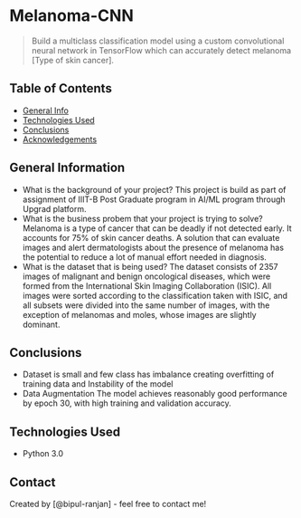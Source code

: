 # Melanoma-CNN
> Build a multiclass classification model using a custom convolutional neural network in TensorFlow which can accurately detect melanoma [Type of skin cancer]. 


## Table of Contents
* [General Info](#general-information)
* [Technologies Used](#technologies-used)
* [Conclusions](#conclusions)
* [Acknowledgements](#acknowledgements)

<!-- You can include any other section that is pertinent to your problem -->

## General Information

- What is the background of your project?
    This project is build as part of assignment of IIIT-B Post Graduate program in AI/ML program through Upgrad platform.
- What is the business probem that your project is trying to solve?
    Melanoma is a type of cancer that can be deadly if not detected early. It accounts for 75% of skin cancer deaths. A solution that can evaluate images and alert dermatologists about the presence of melanoma has the potential to reduce a lot of manual effort needed in diagnosis.
- What is the dataset that is being used?
    The dataset consists of 2357 images of malignant and benign oncological diseases, which were formed from the International Skin Imaging Collaboration (ISIC). All images were sorted according to the classification taken with ISIC, and all subsets were divided into the same number of images, with the exception of melanomas and moles, whose images are slightly dominant.

<!-- You don't have to answer all the questions - just the ones relevant to your project. -->

## Conclusions
- Dataset is small and few class has imbalance creating overfitting of training data and Instability of the model
- Data Augmentation The model achieves reasonably good performance by epoch 30, with high training and validation accuracy. 


<!-- You don't have to answer all the questions - just the ones relevant to your project. -->


## Technologies Used
- Python 3.0


<!-- As the libraries versions keep on changing, it is recommended to mention the version of library used in this project -->

## Contact
Created by [@bipul-ranjan] - feel free to contact me!

